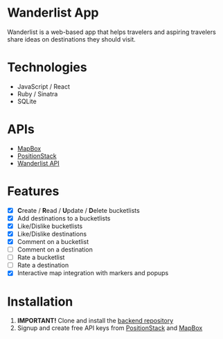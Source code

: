 # Wanderlist App

Wanderlist is a web-based app that helps travelers and aspiring travelers share ideas on destinations they should visit.

# Technologies
* JavaScript / React
* Ruby / Sinatra
* SQLite 

# APIs
* [MapBox](https://www.mapbox.com/)
* [PositionStack](https://positionstack.com/)
* [Wanderlist API](https://github.com/wilfredbayudan/wanderlist-server)

# Features
- [x] **C**reate / **R**ead / **U**pdate / **D**elete bucketlists
- [x] Add destinations to a bucketlists
- [x] Like/Dislike bucketlists
- [x] Like/Dislike destinations
- [x] Comment on a bucketlist
- [ ] Comment on a destination
- [ ] Rate a bucketlist
- [ ] Rate a destination
- [x] Interactive map integration with markers and popups

# Installation
1. **IMPORTANT!** Clone and install the [backend repository](https://github.com/wilfredbayudan/wanderlist-server)
2. Signup and create free API keys from [PositionStack](https://positionstack.com/) and [MapBox](https://www.mapbox.com/)